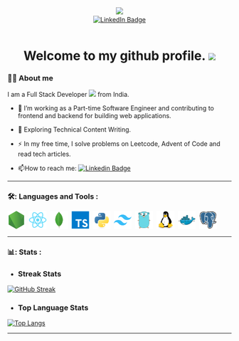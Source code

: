 <div id="header" align="center">
  <img width="30%" src="https://github.com/alansmathew/alansmathew/raw/master/lang.gif" />
  <div id="badges">
      <a href="https://www.linkedin.com/in/abhinav-pratap-singh-5764a2180/">
        <img src="https://img.shields.io/badge/LinkedIn-blue?style=for-the-badge&logo=linkedin&logoColor=white" alt="LinkedIn Badge"/>
      </a>
<!--     <a href="https://www.youtube.com/channel/UChyMQLMycXy7WFFVNuqZ6Bw">
      <img src="https://img.shields.io/badge/YouTube-red?style=for-the-badge&logo=youtube&logoColor=white" alt="Youtube Badge"/>
    </a> -->
  </div>
    <a>
      <img src="https://komarev.com/ghpvc/?username=Mr-Unforgettable&style=flat-square&color=blue" alt=""/>
    </a>
  <h1>
    Welcome to my github profile.
    <img src="https://media.giphy.com/media/hvRJCLFzcasrR4ia7z/giphy.gif" width="30px"/>
  </h1>
<!--   <div align="center">
    <img src="https://media.giphy.com/media/dWesBcTLavkZuG35MI/giphy.gif" width="500" height="300"/>
  </div> -->
</div>

### 👨‍💻 About me
I am a Full Stack Developer 
<img src="https://media.giphy.com/media/WUlplcMpOCEmTGBtBW/giphy.gif" width="30"> from India.
- :telescope: I’m working as a Part-time Software Engineer and contributing to frontend and backend for building web applications.

- :seedling: Exploring Technical Content Writing.

- :zap: In my free time, I solve problems on Leetcode, Advent of Code and read tech articles.

- :mailbox:How to reach me: [![Linkedin Badge](https://img.shields.io/badge/-Abhinav-blue?style=flat&logo=Linkedin&logoColor=white)](https://www.linkedin.com/in/abhinav-pratap-singh-5764a2180/)
---

### 🛠️: Languages and Tools :
<div>
  <img src="https://github.com/devicons/devicon/blob/master/icons/nodejs/nodejs-original.svg" title="NodeJS" alt="nodejs" width="40" height="40" />&nbsp;
  <img src="https://github.com/devicons/devicon/blob/master/icons/react/react-original.svg" title="React" alt="react" width="40" height="40" />&nbsp;
  <img src="https://github.com/devicons/devicon/blob/master/icons/mongodb/mongodb-original.svg" title="mongodb" alt="monogdb" width="40" height="40" />&nbsp;
  <img src="https://github.com/devicons/devicon/blob/master/icons/typescript/typescript-original.svg" title="TypeScript" alt="typescript" width="40" height="40" />&nbsp;
  <img src="https://github.com/devicons/devicon/blob/master/icons/python/python-original.svg" title="Python" alt="py" width="40" height="40" />&nbsp;
  <img src="https://github.com/devicons/devicon/blob/master/icons/tailwindcss/tailwindcss-original.svg" title="TailwindCss" alt="tailwindcss" width="40" height="40" />&nbsp;
  <img src="https://github.com/devicons/devicon/blob/master/icons/go/go-original.svg" title="Go" alt="go" width="40" height="40" />&nbsp;
  <img src="https://github.com/devicons/devicon/blob/master/icons/linux/linux-original.svg" title="Linux" alt="linux" width="40" height="40" />&nbsp;
  <img src="https://github.com/devicons/devicon/blob/master/icons/docker/docker-original.svg" title="Docker" alt="docker" width="40" height="40" />&nbsp;
  <img src="https://github.com/devicons/devicon/blob/master/icons/postgresql/postgresql-original.svg" title="Postgresql" alt="psql" width="40" height="40" />&nbsp;
</div>
<!--   <img src="" title="" alt="" width="40" height="40" />&nbsp; -->

---
### 📊: Stats :

- ### Streak Stats

[![GitHub Streak](https://github-readme-streak-stats.herokuapp.com?user=Mr-Unforgettable&theme=dracula&date_format=M%20j%5B%2C%20Y%5D&mode=weekly)](https://git.io/streak-stats)


- ### Top Language Stats

[![Top Langs](https://github-readme-stats.vercel.app/api/top-langs/?username=Mr-Unforgettable&layout=compact&theme=dracula)](https://github.com/Mr-Unforgettable/github-readme-stats)

---

